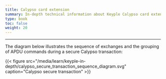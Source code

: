 ```yaml
---
title: Calypso card extension
summary: In-depth technical information about Keyple Calypso card extension add-on.
type: book
toc: false
weight: 20
---
```


---
The diagram below illustrates the sequence of exchanges and the grouping of APDU commands during a secure Calypso transaction:

{{< figure src="/media/learn/keyple-in-depth/calypso_secure_transaction_sequence_diagram.svg" caption="Calypso secure transaction" >}}

